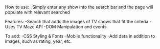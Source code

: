 How to use: 
-Simply enter any show into the search bar and the page will populate with relevant searched

Features:
-Search that adds the images of TV shows that fit the criteria
-Uses TV Maze API
-DOM Manipulation and events

To add:
-CSS Styling & Fonts
-Mobile functionality
-Add data in addition to images, such as rating, year, etc.

